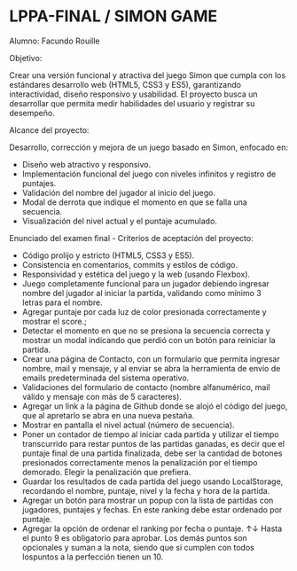 # LPPA-FINAL / SIMON GAME

Alumno: Facundo Rouille

Objetivo:

Crear una versión funcional y atractiva del juego Simon que cumpla con los estándares desarrollo web (HTML5, CSS3 y ES5), garantizando interactividad, diseño responsivo y usabilidad. El proyecto busca un desarrollar que permita medir habilidades del usuario y registrar su desempeño.

Alcance del proyecto:

Desarrollo, corrección y mejora de un juego basado en Simon, enfocado en:

 - Diseño web atractivo y responsivo.
 - Implementación funcional del juego con niveles infinitos y registro de puntajes.
 - Validación del nombre del jugador al inicio del juego.
 - Modal de derrota que indique el momento en que se falla una secuencia.
 - Visualización del nivel actual y el puntaje acumulado.

Enunciado del examen final - Criterios de aceptación del proyecto:

 - Código prolijo y estricto (HTML5, CSS3 y ES5).
 - Consistencia en comentarios, commits y estilos de código.
 - Responsividad y estética del juego y la web (usando Flexbox).
 - Juego completamente funcional para un jugador debiendo ingresar nombre del jugador al iniciar la partida, validando como mínimo 3   
   letras para el nombre.
 - Agregar puntaje por cada luz de color presionada correctamente y mostrar el score.;
 - Detectar el momento en que no se presiona la secuencia correcta y mostrar un modal indicando que perdió con un botón para reiniciar la 
   partida.
 - Crear una página de Contacto, con un formulario que permita ingresar nombre, mail y mensaje, y al enviar se abra la herramienta de 
   envío de emails predeterminada del sistema operativo.
 - Validaciones del formulario de contacto (nombre alfanumérico, mail válido y mensaje con más de 5 caracteres).
 - Agregar un link a la página de Github donde se alojó el código del juego, que al apretarlo se abra en una nueva pestaña.
 - Mostrar en pantalla el nivel actual (número de secuencia).
 - Poner un contador de tiempo al iniciar cada partida y utilizar el tiempo transcurrido para restar puntos de las partidas ganadas, es 
   decir que el puntaje final de una partida finalizada, debe ser la cantidad de botones presionados correctamente menos la penalización 
   por el tiempo demorado. Elegir la penalización que prefiera.
 - Guardar los resultados de cada partida del juego usando LocalStorage, recordando el nombre, puntaje, nivel y la fecha y hora de la 
   partida.
 - Agregar un botón para mostrar un popup con la lista de partidas con jugadores, puntajes y fechas. En este ranking debe estar ordenado 
   por puntaje.
 - Agregar la opción de ordenar el ranking por fecha o puntaje. ↑↓
   Hasta el punto 9 es obligatorio para aprobar. Los demás puntos son opcionales y suman a la nota, siendo que si cumplen con todos 
   lospuntos a la perfección tienen un 10.


